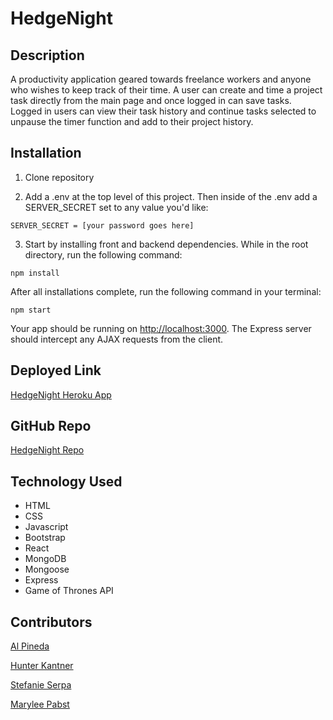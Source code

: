 # HedgeNight

## Description

A productivity application geared towards freelance workers and anyone who wishes to keep track of their time. A user can create and time a project task directly from the main page and once logged in can save tasks. Logged in users can view their task history and continue tasks selected to unpause the timer function and add to their project history.

## Installation

1. Clone repository

2. Add a .env at the top level of this project. Then inside of the .env add a SERVER_SECRET set to any value you'd like:

```
SERVER_SECRET = [your password goes here]
```

3. Start by installing front and backend dependencies. While in the root directory, run the following command:

```
npm install
```

After all installations complete, run the following command in your terminal:

```
npm start
```

Your app should be running on <http://localhost:3000>. The Express server should intercept any AJAX requests from the client.

## Deployed Link 


[HedgeNight Heroku App](https://hedgenight.herokuapp.com/)


## GitHub Repo


[HedgeNight Repo](https://github.com/git99-src/hedgenight)


## Technology Used

- HTML
- CSS
- Javascript
- Bootstrap
- React
- MongoDB
- Mongoose
- Express
- Game of Thrones API

## Contributors

[Al Pineda](https://github.com/git99-src)

[Hunter Kantner](https://github.com/hunterwk)

[Stefanie Serpa](https://github.com/smserpa)

[Marylee Pabst](https://github.com/mpabst01)

